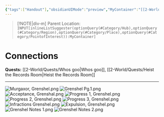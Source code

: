 ```yaml
---
{"tags":["Handout"],"obsidianUIMode":"preview","MyContainer":"[[2-World/Hubs/Neverwood Academy.md|Neverwood Academy]]","image":"Murgaxor, Grenshel.png","dg-publish":true,"Connected_Quests":["[[2-World/Quests/Whos goo.md|Whos goo]]","[[2-World/Quests/Heist the Records Room.md|Heist the Records Room]]"],"dg-path":"Player Handouts/Murgaxor Student Records/Grenshel Murgaxor Student Records.md","permalink":"/player-handouts/murgaxor-student-records/grenshel-murgaxor-student-records/","dgPassFrontmatter":true,"updated":"2025-10-02T15:33:32.000+01:00"}
---
```






> [!NOTE|div-m] Parent Location: `INPUT[inlineListSuggester(optionQuery(#Category/Hub),optionQuery(#Category/Region),optionQuery(#Category/Place),optionQuery(#Category/PointofInterest)):MyContainer]`
 

# Connections

**Quests:** [[2-World/Quests/Whos goo\|Whos goo]], [[2-World/Quests/Heist the Records Room\|Heist the Records Room]]

---

![Murgaxor, Grenshel.png](/img/user/z_Assets/Murgaxor%20Lore/Murgaxor%20Student%20Records/Murgaxor,%20Grenshel.png)
![Grenshel Pg.1.png](/img/user/z_Assets/Murgaxor%20Lore/Murgaxor%20Student%20Records/Grenshel%20Pg.1.png)
![Acceptance, Grenshal.png](/img/user/z_Assets/Murgaxor%20Lore/Murgaxor%20Student%20Records/Acceptance,%20Grenshal.png)
![Progress 1, Grenshel.png](/img/user/z_Assets/Murgaxor%20Lore/Murgaxor%20Student%20Records/Progress%201,%20Grenshel.png)
![Progress 2, Grenshel.png](/img/user/z_Assets/Murgaxor%20Lore/Murgaxor%20Student%20Records/Progress%202,%20Grenshel.png)
![Progress 3, Grenshel.png](/img/user/z_Assets/Murgaxor%20Lore/Murgaxor%20Student%20Records/Progress%203,%20Grenshel.png)
![Infractions Grenshel.png](/img/user/z_Assets/Murgaxor%20Lore/Murgaxor%20Student%20Records/Infractions%20Grenshel.png)
![Expulsion, Grenshel.png](/img/user/z_Assets/Murgaxor%20Lore/Murgaxor%20Student%20Records/Expulsion,%20Grenshel.png)
![Grenshel Notes 1.png](/img/user/z_Assets/Murgaxor%20Lore/Murgaxor%20Student%20Records/Grenshel%20Notes%201.png)
![Grenshel Notes 2.png](/img/user/z_Assets/Murgaxor%20Lore/Murgaxor%20Student%20Records/Grenshel%20Notes%202.png)